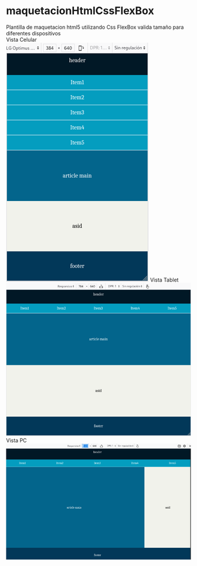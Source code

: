 # maquetacionHtmlCssFlexBox

Plantilla de maquetacion html5 utilizando Css FlexBox valida tamaño para diferentes dispositivos
<br>
Vista Celular <br>
![Screenshot](viewCelular.png)
Vista Tablet <br>
![Screenshot](viewTablet.png)
Vista PC <br>
![Screenshot](viewPC.png)
